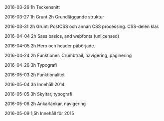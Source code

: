 2016-03-26
1h  Teckensnitt

2016-03-27
1h  Grunt
2h  Grundläggande struktur

2016-03-31
2h  Grunt: PostCSS och annan CSS processing. CSS-delen klar.

2016-04-04
2h Sass basics, and webfonts (unlicensed)

2016-04-05
2h Hero och header påbörjade.

2016-04-24
2h Funktioner: Crumbtrail, navigering, paginering

2016-04-26
3h Typografi

2016-05-03
2h Funktionalitet

2016-05-04
3h Innehåll 2014

2016-05-05
3h Skyltar, typografi

2016-05-06
2h Ankarlänkar, navigering

2016-05-09
1,5h Innehåll för 2015
